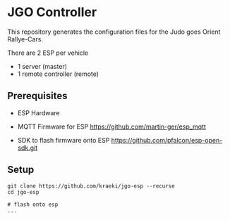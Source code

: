 # JGO Controller

This repository generates the configuration files for the 
Judo goes Orient Rallye-Cars.

There are 2 ESP per vehicle
- 1 server (master)
- 1 remote controller (remote)

## Prerequisites
- ESP Hardware

- MQTT Firmware for ESP
  https://github.com/martin-ger/esp_mqtt

- SDK to flash firmware onto ESP
  https://github.com/pfalcon/esp-open-sdk.git


## Setup

```
git clone https://github.com/kraeki/jgo-esp --recurse
cd jgo-esp

# flash onto esp
...
```


